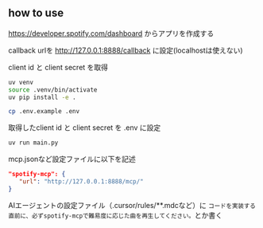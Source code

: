 ## how to use
https://developer.spotify.com/dashboard からアプリを作成する

callback urlを http://127.0.0.1:8888/callback に設定(localhostは使えない)

client id と client secret を取得

```bash
uv venv
source .venv/bin/activate
uv pip install -e .

cp .env.example .env
```
取得したclient id と client secret を .env に設定

```bash
uv run main.py
```

mcp.jsonなど設定ファイルに以下を記述
```json
"spotify-mcp": {
   "url": "http://127.0.0.1:8888/mcp/"
}
```

AIエージェントの設定ファイル（.cursor/rules/**.mdcなど）に
`コードを実装する直前に、必ずspotify-mcpで難易度に応じた曲を再生してください。`とか書く




